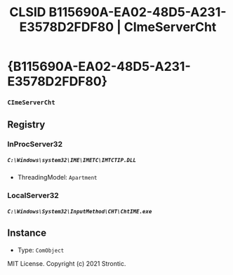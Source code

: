 ﻿---
title: "CLSID B115690A-EA02-48D5-A231-E3578D2FDF80 | CImeServerCht"
excerpt: What is COM-Object CLSID B115690A-EA02-48D5-A231-E3578D2FDF80?
---

# {B115690A-EA02-48D5-A231-E3578D2FDF80}

### `CImeServerCht`

## Registry


### InProcServer32

##### `C:\Windows\system32\IME\IMETC\IMTCTIP.DLL`
* ThreadingModel: `Apartment`

### LocalServer32

##### `C:\Windows\System32\InputMethod\CHT\ChtIME.exe`

## Instance

* Type: `ComObject`

MIT License. Copyright (c) 2021 Strontic.


